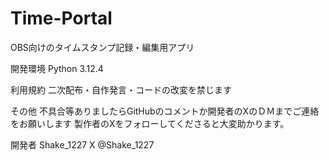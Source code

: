 # Time-Portal
OBS向けのタイムスタンプ記録・編集用アプリ

開発環境
Python 3.12.4

利用規約
二次配布・自作発言・コードの改変を禁じます

その他
不具合等ありましたらGitHubのコメントか開発者のXのＤＭまでご連絡をお願いします
製作者のXをフォローしてくださると大変助かります。

開発者
Shake_1227 
X @Shake_1227
